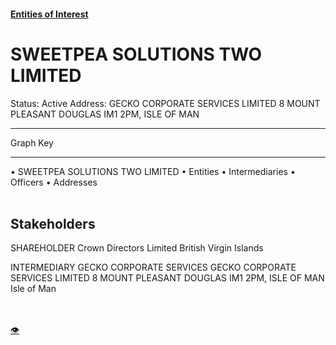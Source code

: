 #### [Entities of Interest](/list.html)
<link rel="stylesheet" type="text/css" href="../../assets/style.css">

<style>
body{background-image:url("http://eoi-graphs.s3-website-eu-west-1.amazonaws.com/SWEETPEA_SOLUTIONS_TWO_LIMITED.png");background-repeat: no-repeat;background-size: contain;}
.markdown>p>span{background-color: white;}
</style>

# SWEETPEA SOLUTIONS TWO LIMITED
<span>Status: Active
Address: GECKO CORPORATE SERVICES LIMITED 8 MOUNT PLEASANT DOUGLAS  IM1 2PM,  ISLE OF MAN
</span>

---



<div class="legend">
Graph Key
<hr>
<span class="focus">• SWEETPEA SOLUTIONS TWO LIMITED</span>
<span class="entity">• Entities</span>
<span class="intermediary">• Intermediaries</span>
<span class="officer">• Officers</span>
<span class="address">• Addresses</span>
</div><br>


## Stakeholders
<span>SHAREHOLDER
Crown Directors Limited
British Virgin Islands
</span>

<span>INTERMEDIARY
GECKO CORPORATE SERVICES
GECKO CORPORATE SERVICES LIMITED 8 MOUNT PLEASANT DOUGLAS  IM1 2PM,  ISLE OF MAN
Isle of Man
</span>


<br><br><a class="contribute_button" href="Readme.md">👁</a>